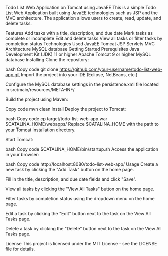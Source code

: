 Todo List Web Application on Tomcat using JavaEE
This is a simple Todo List Web Application built using JavaEE technologies such as JSP and the MVC architecture. The application allows users to create, read, update, and delete tasks.

Features
Add tasks with a title, description, and due date
Mark tasks as complete or incomplete
Edit and delete tasks
View all tasks or filter tasks by completion status
Technologies Used
JavaEE
Tomcat
JSP
Servlets
MVC Architecture
MySQL database
Getting Started
Prerequisites
Java Development Kit (JDK) 11 or higher
Apache Tomcat 9 or higher
MySQL database
Installing
Clone the repository:

bash
Copy code
git clone https://github.com/your-username/todo-list-web-app.git
Import the project into your IDE (Eclipse, NetBeans, etc.)

Configure the MySQL database settings in the persistence.xml file located in src/main/resources/META-INF/

Build the project using Maven:

Copy code
mvn clean install
Deploy the project to Tomcat:

bash
Copy code
cp target/todo-list-web-app.war $CATALINA_HOME/webapps/
Replace $CATALINA_HOME with the path to your Tomcat installation directory.

Start Tomcat:

bash
Copy code
$CATALINA_HOME/bin/startup.sh
Access the application in your browser:

bash
Copy code
http://localhost:8080/todo-list-web-app/
Usage
Create a new task by clicking the "Add Task" button on the home page.

Fill in the title, description, and due date fields and click "Save".

View all tasks by clicking the "View All Tasks" button on the home page.

Filter tasks by completion status using the dropdown menu on the home page.

Edit a task by clicking the "Edit" button next to the task on the View All Tasks page.

Delete a task by clicking the "Delete" button next to the task on the View All Tasks page.

License
This project is licensed under the MIT License - see the LICENSE file for details.
